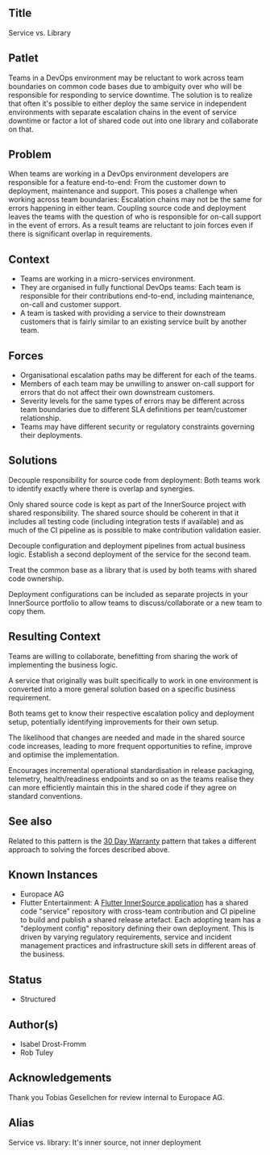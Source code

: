 ## Title

Service vs. Library

## Patlet

Teams in a DevOps environment may be reluctant to work across team boundaries on
common code bases due to ambiguity over who will be responsible for
responding to service downtime. The solution is to realize that often it's
possible to either deploy the same service in independent environments with
separate escalation chains in the event of service downtime or factor a lot of
shared code out into one library and collaborate on that.

## Problem

When teams are working in a DevOps environment developers are responsible for a
feature end-to-end: From the customer down to deployment, maintenance and
support. This poses a challenge when working across team boundaries: Escalation
chains may not be the same for errors happening in either team. Coupling
source code and deployment leaves the teams with the question of who is
responsible for on-call support in the event of errors. As a result teams are
reluctant to join forces even if there is significant overlap in requirements.

## Context

* Teams are working in a micro-services environment.
* They are organised in fully functional DevOps teams: Each team is responsible for their contributions end-to-end, including maintenance, on-call and customer support.
* A team is tasked with providing a service to their downstream customers that is fairly similar to an existing service built by another team.

## Forces

* Organisational escalation paths may be different for each of the teams.
* Members of each team may be unwilling to answer on-call support for errors that do not affect their own downstream customers.
* Severity levels for the same types of errors may be different across team boundaries due to different SLA definitions per team/customer relationship.
* Teams may have different security or regulatory constraints governing their deployments.

## Solutions

Decouple responsibility for source code from deployment: Both teams work to
identify exactly where there is overlap and synergies.

Only shared source code is kept as part of the InnerSource project with shared responsibility. The shared source should be coherent in that it includes all testing code (including integration tests if available) and as much of the CI pipeline as is possible to make contribution validation easier.

Decouple configuration and deployment pipelines from actual business logic.
Establish a second deployment of the service for the second team.

Treat the common base as a library that is used by both teams with shared code
ownership.

Deployment configurations can be included as separate projects in your InnerSource portfolio to allow teams to discuss/collaborate or a new team to copy them.

## Resulting Context

Teams are willing to collaborate, benefitting from sharing the work of
implementing the business logic.

A service that originally was built specifically to work in one environment is
converted into a more general solution based on a specific business requirement.

Both teams get to know their respective escalation policy and deployment setup,
potentially identifying improvements for their own setup.

The likelihood that changes are needed and made in the shared source code
increases, leading to more frequent opportunities to refine, improve and optimise
the implementation.

Encourages incremental operational standardisation in release packaging, telemetry, health/readiness endpoints and so on as the teams realise they can more efficiently maintain this in the shared code if they agree on standard conventions.

## See also

Related to this pattern is the [30 Day Warranty](30-day-warranty.md) pattern that takes a different approach to solving the forces described above.

## Known Instances

* Europace AG
* Flutter Entertainment: A [Flutter InnerSource application](https://innersource.flutter.com/sdlc/) has a shared code "service" repository with cross-team contribution and CI pipeline to build and publish a shared release artefact. Each adopting team has a "deployment config" repository defining their own deployment. This is driven by varying regulatory requirements, service and incident management practices and infrastructure skill sets in different areas of the business.

## Status

* Structured

## Author(s)

* Isabel Drost-Fromm
* Rob Tuley

## Acknowledgements

Thank you Tobias Gesellchen for review internal to Europace AG.

## Alias

Service vs. library: It's inner source, not inner deployment
